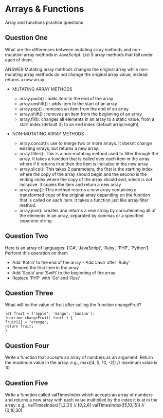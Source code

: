 # Arrays & Functions

Array and functions practice questions

## Question One

What are the differences between mutating array methods and non-mutation array methods in JavaScript. List 5 array methods that fall under each of them.

ANSWER
Mutating array methods changes the original array while non-mutating array methods do not change the original array value, instead returns a new array.

- MUTATING ARRAY METHODS

  - array.push() : adds item to the end of the array
  - array.unshift() : adds item to the start of an array
  - array.pop() : removes an item from the end of an array
  - array.shift() : removes an item from the beginning of an array
  - array.fill(): changes all elements in an array to a static value, from a start index (default 0) to an end index (default array.length)

- NON-MUTATING ARRAY METHODS
  - array.concat(): use to merge two or more arrays. it doesnt change existing arrays, but returns a new array.
  - array.filter(): This is a non-mutating method used to filter through the array. It takes a function that is called over each item in the array where if it returns true then the item is included in the new array
  - array.slice(): This takes 2 parameters, the first is the starting index where the copy of the array should begin and the second is the ending index where the copy of the array should end, which is not inclusive. It copies the item and return a new array
  - array.map(): This method returns a new array containing a transformed copy of the original array depending on the function that is called on each item. It takes a function just like array.filter method.
  - array.join(): creates and returns a new string by concatenating all of the elements in an array, separated by commas or a specified separator string.

## Question Two

Here is an array of languages: [‘C#’, ‘JavaScript’, ‘Ruby’, ‘PHP’, ‘Python’]. Perform this operation on them 

- Add ‘Kotlin’ to the end of the array - Add ‘Java’ after ‘Ruby’ 
- Remove the first item in the array 
- Add ’Scala’ and ‘Swift’ to the beginning of the array 
- Replace ‘PHP’ with ‘Go’ and ‘Rust’

## Question Three

What will be the value of fruit after calling the function changeFruit?

````
let fruit = ['apple', 'mango', 'banana'];
function changeFruit( fruit ) {
fruit[2] = "orange";
return fruit;
}
````

## Question Four

Write a function that accepts an array of numbers as an argument. Return the maximum value in the array.
e.g., max([4, 5, 10, -2]) // maximum value is 10

## Question Five

Write a function called valTimesIndex which accepts an array of numbers and returns a new array with each value multiplied by the index it is at in the array:
e.g.,
valTimesIndex([1,2,3]) // [0,2,6]
valTimesIndex([5,10,15]) // [0,10,30]
